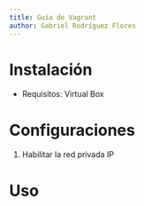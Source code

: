 ```yaml
---
title: Guía de Vagrant
author: Gabriel Rodríguez Flores
---
```


# Instalación

- Requisitos: Virtual Box

# Configuraciones

1. Habilitar la red privada IP

# Uso